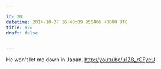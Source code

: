 ```yaml
---

id: 20
datetime: 2014-10-27 16:40:09.956466 +0000 UTC
title: #20
draft: false


---
```


He won't let me down in Japan. http://youtu.be/u1ZB_rGFyeU
